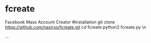 # fcreate
Facebook Mass Account Creator
#Installation
git clone https://github.com/nasirxo/fcreate.git
cd fcreate
python2 fcreate.py \n

...
